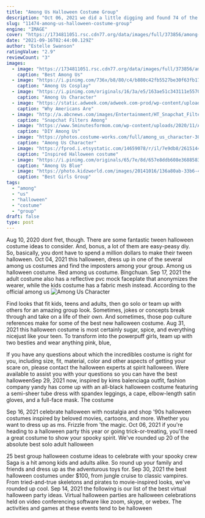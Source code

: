 ```yaml
---
title: "Among Us Halloween Costume Group"
description: "Oct 06, 2021 we did a little digging and found 74 of the best halloween costume ideas that the internet has to offer from costumes for families, clever group costumes, and even some downright"
slug: "11474-among-us-halloween-costume-group"
engine: "IMAGE"
cover: "https://1734811051.rsc.cdn77.org/data/images/full/373856/among-us-costume.jpg?w=535?w=650"
date: "2021-09-16T02:44:00.129Z"
author: "Estelle Swanson"
ratingValue: "2.9"
reviewCount: "3"
images:
  - image: "https://1734811051.rsc.cdn77.org/data/images/full/373856/among-us-costume.jpg?w=535?w=650"
    caption: "Best Among Us"
  - image: "https://i.pinimg.com/736x/b8/80/c4/b880c42fb5527be30f63fb17fbbc65d6.jpg"
    caption: "Among Us Cosplay"
  - image: "https://i.pinimg.com/originals/16/3a/e5/163ae51c343111e55702c63f15351b5c.jpg"
    caption: "Among Us Character"
  - image: "https://static.adweek.com/adweek.com-prod/wp-content/uploads/files/2015_Oct/trump-mask-hed-2015.jpg"
    caption: "Why Americans Are"
  - image: "http://a.abcnews.com/images/Entertainment/HT_Snapchat_Filters_MEM_161014_12x5_1600.jpg"
    caption: "Snapchat Filters Among"
  - image: "https://www.5minutesformom.com/wp-content/uploads/2020/11/Among-Us-Imposter-7540-3.jpg"
    caption: "DIY Among Us"
  - image: "https://photos.costume-works.com/full/among_us_character-30678-1.jpg"
    caption: "Among Us Character"
  - image: "https://fprod.i.etsystatic.com/14659078/r/il/7e9db8/2615144301/il_794xN.2615144301_ifw3.jpg"
    caption: "Inspired Halloween costume"
  - image: "https://i.pinimg.com/originals/65/7e/8d/657e8ddb608e36885836f363a5555f21.jpg"
    caption: "Among Us Blue"
  - image: "https://photo.kidzworld.com/images/20141016/136a80ab-33b6-4e4a-a89d-125f447dc7e1/feature_halloween-costume-feat.jpg"
    caption: "Best Girls Group"
tags:
  - "among"
  - "us"
  - "halloween"
  - "costume"
  - "group"
draft: false
type: post
---
```


Aug 10, 2020 dont fret, though. There are some fantastic tween halloween costume ideas to consider. And, bonus, a lot of them are easy-peasy diy. So, basically, you dont have to spend a million dollars to make their tween halloween. Oct 04, 2021 this halloween, dress up in one of the several among us costumes and find the imposters among your group. Among us halloween costume. Red among us costume. Bingchuan. Sep 17, 2021 the adult costume also has a reflective pvc mock faceplate that anonymizes the wearer, while the kids costume has a fabric mesh instead. According to the official among us
![Among Us Character](https://i.pinimg.com/originals/16/3a/e5/163ae51c343111e55702c63f15351b5c.jpg "Among Us Character")

Find looks that fit kids, teens and adults, then go solo or team up with others for an amazing group look. Sometimes, jokes or concepts break through and take on a life of their own. And sometimes, those pop culture references make for some of the best new halloween costume. Aug 31, 2021 this halloween costume is most certainly sugar, spice, and everything nicejust like your teen. To transform into the powerpuff girls, team up with two besties and wear anything pink, blue,
<!--inArticleAds-->

<!--galleryOne-->

If you have any questions about which the incredibles costume is right for you, including size, fit, material, color and other aspects of getting your scare on, please contact the halloween experts at spirit halloween. Were available to assist you with your questions so you can have the best halloweenSep 29, 2021 now, inspired by kims balenciaga outfit, fashion company yandy has come up with an all-black halloween costume featuring a semi-sheer tube dress with spandex leggings, a cape, elbow-length satin gloves, and a full-face mask. The costume
<!--inArticleAds-->

<!--galleryTwo-->

Sep 16, 2021 celebrate halloween with nostalgia and shop '90s halloween costumes inspired by beloved movies, cartoons, and more. Whether you want to dress up as ms. Frizzle from 'the magic. Oct 06, 2021 if you're heading to a halloween party this year or going trick-or-treating, you'll need a great costume to show your spooky spirit. We've rounded up 20 of the absolute best solo adult halloween
<!--galleryThree-->

25 best group halloween costume ideas to celebrate with your spooky crew  Saga is a hit among kids and adults alike. So round up your family and friends and dress up as the adventurous toys for. Sep 30, 2021 the best halloween costumes under $100, from jungle cruise to classic vampires. From tried-and-true skeletons and pirates to movie-inspired looks, we've rounded up cool. Sep 14, 2021 the following is our list of the best virtual halloween party ideas. Virtual halloween parties are halloween celebrations held on video conferencing software like zoom, skype, or webex. The activities and games at these events tend to be halloween
